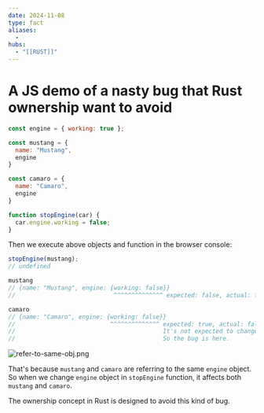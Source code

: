 ```yaml
---
date: 2024-11-08
type: fact
aliases:
  -
hubs:
  - "[[RUST]]"
---
```


# A JS demo of a nasty bug that Rust ownership want to avoid

```js
const engine = { working: true };

const mustang = {
  name: "Mustang",
  engine
}

const camaro = {
  name: "Camaro",
  engine
}

function stopEngine(car) {
  car.engine.working = false;
}
```

Then we execute above objects and function in the browser console:

```js
stopEngine(mustang);
// undefined

mustang
// {name: "Mustang", engine: {working: false}}
//                            ^^^^^^^^^^^^^^ expected: false, actual: false, Good!

camaro
// {name: "Camaro", engine: {working: false}}
//                           ^^^^^^^^^^^^^^ expected: true, actual: false, Bad!
//                                          It's not expected to change camaro's engine status.
//                                          So the bug is here.
```

![refer-to-same-obj.png](../assets/imgs/refer-to-same-obj.png)

That's because `mustang` and `camaro` are referring to the same `engine` object. So when we change `engine` object in `stopEngine` function, it affects both `mustang` and `camaro`.

The ownership concept in Rust is designed to avoid this kind of bug.
